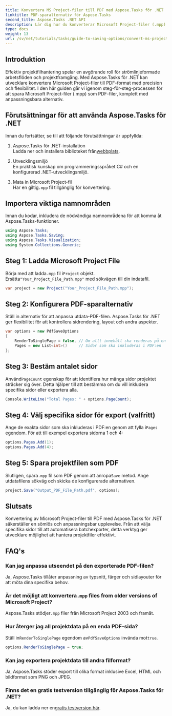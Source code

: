 ```yaml
---
title: Konvertera MS Project-filer till PDF med Aspose.Tasks för .NET
linktitle: PDF-sparalternativ för Aspose.Tasks
second_title: Aspose.Tasks .NET API
description: Lär dig hur du konverterar Microsoft Project-filer (.mpp) till PDF med Aspose.Tasks för .NET. Följ den här steg-för-steg-guiden för att anpassa PDF-utdata, välja specifika sidor och automatisera batchkonverteringar.
type: docs
weight: 13
url: /sv/net/tutorials/tasks/guide-to-saving-options/convert-ms-project-files-to-pdf/
---
```

## Introduktion

Effektiv projektfilhantering spelar en avgörande roll för strömlinjeformade arbetsflöden och projektframgång. Med Aspose.Tasks för .NET kan utvecklare konvertera Microsoft Project-filer till PDF-format med precision och flexibilitet. I den här guiden går vi igenom steg-för-steg-processen för att spara Microsoft Project-filer (.mpp) som PDF-filer, komplett med anpassningsbara alternativ.

## Förutsättningar för att använda Aspose.Tasks för .NET

Innan du fortsätter, se till att följande förutsättningar är uppfyllda:

1. Aspose.Tasks för .NET-installation  
    Ladda ner och installera biblioteket från[webbplats](https://releases.aspose.com/tasks/net/).

2. Utvecklingsmiljö  
   En praktisk kunskap om programmeringsspråket C# och en konfigurerad .NET-utvecklingsmiljö.

3. Mata in Microsoft Project-fil  
    Har en giltig`.mpp` fil tillgänglig för konvertering.

## Importera viktiga namnområden

Innan du kodar, inkludera de nödvändiga namnområdena för att komma åt Aspose.Tasks-funktioner. 

```csharp
using Aspose.Tasks;
using Aspose.Tasks.Saving;
using Aspose.Tasks.Visualization;
using System.Collections.Generic;
```

## Steg 1: Ladda Microsoft Project File

 Börja med att ladda`.mpp` fil i`Project` objekt. Ersätta`"Your_Project_File_Path.mpp"` med sökvägen till din indatafil.

```csharp
var project = new Project("Your_Project_File_Path.mpp");
```

## Steg 2: Konfigurera PDF-sparalternativ

Ställ in alternativ för att anpassa utdata-PDF-filen. Aspose.Tasks för .NET ger flexibilitet för att kontrollera sidrendering, layout och andra aspekter.

```csharp
var options = new PdfSaveOptions
{
    RenderToSinglePage = false, // Om allt innehåll ska renderas på en enda sida
    Pages = new List<int>()     // Sidor som ska inkluderas i PDF:en
};
```

## Steg 3: Bestäm antalet sidor

 Använd`PageCount` egenskap för att identifiera hur många sidor projektet sträcker sig över. Detta hjälper till att bestämma om du vill inkludera specifika sidor eller exportera alla.

```csharp
Console.WriteLine("Total Pages: " + options.PageCount);
```

## Steg 4: Välj specifika sidor för export (valfritt)

 Ange de exakta sidor som ska inkluderas i PDF:en genom att fylla i`Pages` egendom. För att till exempel exportera sidorna 1 och 4:

```csharp
options.Pages.Add(1);
options.Pages.Add(4);
```

## Steg 5: Spara projektfilen som PDF

 Slutligen, spara`.mpp` fil som PDF genom att anropa`Save` metod. Ange utdatafilens sökväg och skicka de konfigurerade alternativen.

```csharp
project.Save("Output_PDF_File_Path.pdf", options);
```

## Slutsats

Konvertering av Microsoft Project-filer till PDF med Aspose.Tasks för .NET säkerställer en sömlös och anpassningsbar upplevelse. Från att välja specifika sidor till att automatisera batchexporter, detta verktyg ger utvecklare möjlighet att hantera projektfiler effektivt.

## FAQ's

### Kan jag anpassa utseendet på den exporterade PDF-filen?
Ja, Aspose.Tasks tillåter anpassning av typsnitt, färger och sidlayouter för att möta dina specifika behov.

###  Är det möjligt att konvertera`.mpp` files from older versions of Microsoft Project?
 Aspose.Tasks stödjer`.mpp` filer från Microsoft Project 2003 och framåt.

### Hur återger jag all projektdata på en enda PDF-sida?
 Ställ in`RenderToSinglePage` egendom av`PdfSaveOptions` invända mot`true`.

```csharp
options.RenderToSinglePage = true;
```

### Kan jag exportera projektdata till andra filformat?
Ja, Aspose.Tasks stöder export till olika format inklusive Excel, HTML och bildformat som PNG och JPEG.

### Finns det en gratis testversion tillgänglig för Aspose.Tasks för .NET?
 Ja, du kan ladda ner en[gratis testversion här](https://releases.aspose.com/).